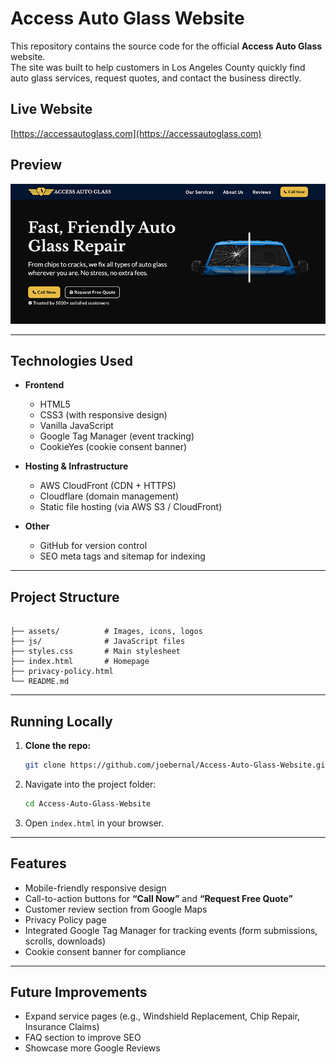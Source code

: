 # Access Auto Glass Website

This repository contains the source code for the official **Access Auto Glass** website.  
The site was built to help customers in Los Angeles County quickly find auto glass services, request quotes, and contact the business directly.

## Live Website

[https://accessautoglass.com](https://accessautoglass.com)

## Preview

![Landing Page Screenshot](assets/screenshot.png)

---

## Technologies Used

- **Frontend**

  - HTML5
  - CSS3 (with responsive design)
  - Vanilla JavaScript
  - Google Tag Manager (event tracking)
  - CookieYes (cookie consent banner)

- **Hosting & Infrastructure**

  - AWS CloudFront (CDN + HTTPS)
  - Cloudflare (domain management)
  - Static file hosting (via AWS S3 / CloudFront)

- **Other**
  - GitHub for version control
  - SEO meta tags and sitemap for indexing

---

## Project Structure

```

├── assets/          # Images, icons, logos
├── js/              # JavaScript files
├── styles.css       # Main stylesheet
├── index.html       # Homepage
├── privacy-policy.html
└── README.md

```

---

## Running Locally

1. **Clone the repo:**

   ```bash
   git clone https://github.com/joebernal/Access-Auto-Glass-Website.git
   ```

2. Navigate into the project folder:

   ```bash
   cd Access-Auto-Glass-Website
   ```

3. Open `index.html` in your browser.

---

## Features

- Mobile-friendly responsive design
- Call-to-action buttons for **“Call Now”** and **“Request Free Quote”**
- Customer review section from Google Maps
- Privacy Policy page
- Integrated Google Tag Manager for tracking events (form submissions, scrolls, downloads)
- Cookie consent banner for compliance

---

## Future Improvements

- Expand service pages (e.g., Windshield Replacement, Chip Repair, Insurance Claims)
- FAQ section to improve SEO
- Showcase more Google Reviews
